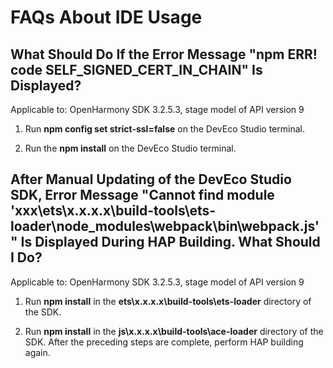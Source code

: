 # FAQs About IDE Usage



## What Should Do If the Error Message "npm ERR! code SELF_SIGNED_CERT_IN_CHAIN" Is Displayed?

Applicable to: OpenHarmony SDK 3.2.5.3, stage model of API version 9

1. Run **npm config set strict-ssl=false** on the DevEco Studio terminal.

2. Run the **npm install** on the DevEco Studio terminal.

## After Manual Updating of the DevEco Studio SDK, Error Message "Cannot find module 'xxx\ets\x.x.x.x\build-tools\ets-loader\node_modules\webpack\bin\webpack.js'" Is Displayed During HAP Building. What Should I Do?

Applicable to: OpenHarmony SDK 3.2.5.3, stage model of API version 9

1. Run **npm install** in the **ets\x.x.x.x\build-tools\ets-loader** directory of the SDK.

2. Run **npm install** in the **js\x.x.x.x\build-tools\ace-loader** directory of the SDK. After the preceding steps are complete, perform HAP building again.

